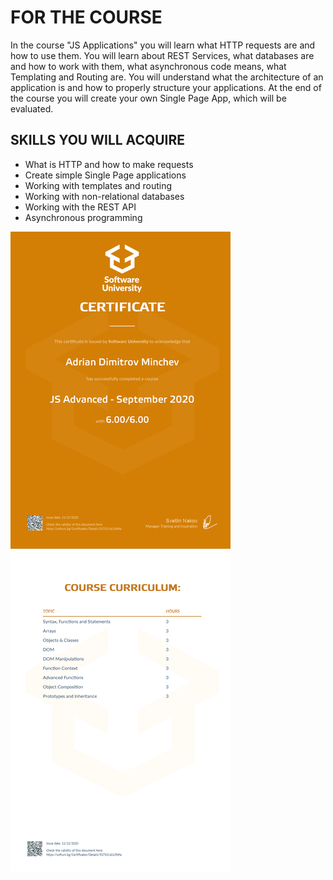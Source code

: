 FOR THE COURSE
=

In the course "JS Applications" you will learn what HTTP requests are and how to use them. 
You will learn about REST Services, what databases are and how to work with them, what asynchronous code means, what Templating and Routing are.
You will understand what the architecture of an application is and how to properly structure your applications. 
At the end of the course you will create your own Single Page App, which will be evaluated.

SKILLS YOU WILL ACQUIRE
-

- What is HTTP and how to make requests
- Create simple Single Page applications
- Working with templates and routing
- Working with non-relational databases
- Working with the REST API
- Asynchronous programming



![JS Applications - October 2020 - Certificate.jpeg](https://github.com/Exodio/Software-University-SoftUni/blob/master/Certifications/JS%20Advanced%20-%20September%202020%20-%20Certificate.jpeg)
